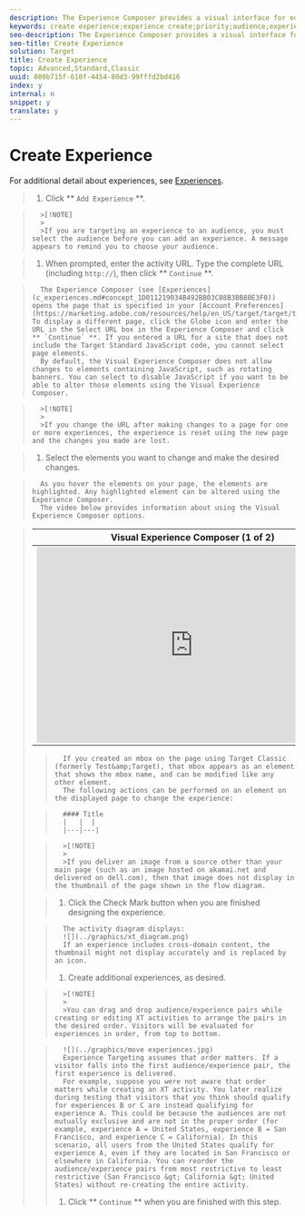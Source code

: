 ```yaml
---
description: The Experience Composer provides a visual interface for editing the experiences on your page.
keywords: create experience;experience create;priority;audience;experience;visual experience composer
seo-description: The Experience Composer provides a visual interface for editing the experiences on your page.
seo-title: Create Experience
solution: Target
title: Create Experience
topic: Advanced,Standard,Classic
uuid: 809b715f-610f-4454-80d3-99fffd2bd416
index: y
internal: n
snippet: y
translate: y
---
```


# Create Experience

For additional detail about experiences, see [Experiences](c_experiences.md#concept_A2E10F6AFB3D4AEAB6951EE14688848D). 

>1. Click ** `Add Experience` **.


>       >[!NOTE]
>       >
>       >If you are targeting an experience to an audience, you must select the audience before you can add an experience. A message appears to remind you to choose your audience.

>1. When prompted, enter the activity URL. Type the complete URL (including `http://`), then click ** `Continue` **.

>       The Experience Composer (see [Experiences](c_experiences.md#concept_1D011219034B492BB03C08B3BB80E3F0)) opens the page that is specified in your [Account Preferences](https://marketing.adobe.com/resources/help/en_US/target/target/t_account_preferences.html). To display a different page, click the Globe icon and enter the URL in the Select URL box in the Experience Composer and click ** `Continue` **. If you entered a URL for a site that does not include the Target Standard JavaScript code, you cannot select page elements. 
>       By default, the Visual Experience Composer does not allow changes to elements containing JavaScript, such as rotating banners. You can select to disable JavaScript if you want to be able to alter those elements using the Visual Experience Composer.

>       >[!NOTE]
>       >
>       >If you change the URL after making changes to a page for one or more experiences, the experience is reset using the new page and the changes you made are lost.

>1. Select the elements you want to change and make the desired changes.

>       As you hover the elements on your page, the elements are highlighted. Any highlighted element can be altered using the Experience Composer.
>       The video below provides information about using the Visual Experience Composer options.


>    <table id="table_A3A70CC0C9F54131BB9F098B4DA8C9D6"> 
 <thead> 
  <tr> 
   <th class="entry" colspan="2">Visual Experience Composer (1 of 2)</th> 
   <th colname="col3" class="entry">7:17</th> 
  </tr>
 </thead>
 <tbody> 
  <tr> 
   <td colspan="2"> 
    <div width="550" class="video-iframe"> 
     <iframe src="https://www.youtube.com/embed/2KUDgu6Mscg/" frameborder="0" webkitallowfullscreen="true" mozallowfullscreen="true" oallowfullscreen="true" msallowfullscreen="true" allowfullscreen="allowfullscreen" scrolling="no" width="550" height="345">https://www.youtube.com/embed/2KUDgu6Mscg/</iframe>
    </div> </td> 
   <td colname="col3"> <p> 
     <ul id="ul_FF4FEC7BC7A34461BAA54FBE18A8E63B"> 
      <li id="li_7D6D4CB2E771430F84D2B658F8611532">Change the content of a page</li> 
      <li id="li_745F20CC95DF4BE48173991CB42EC50A">Change the layout of a page</li> 
     </ul> </p> </td> 
  </tr> 
 </tbody> 
</table>

>       If you created an mbox on the page using Target Classic (formerly Test&amp;Target), that mbox appears as an element that shows the mbox name, and can be modified like any other element.
>       The following actions can be performed on an element on the displayed page to change the experience:


>       #### Title
>       |   |  |
>       |---|---|


>       >[!NOTE]
>       >
>       >If you deliver an image from a source other than your main page (such as an image hosted on akamai.net and delivered on dell.com), then that image does not display in the thumbnail of the page shown in the flow diagram.

>1. Click the Check Mark button when you are finished designing the experience.

>       The activity diagram displays:
>       ![](../graphics/xt_diagram.png) 
>       If an experience includes cross-domain content, the thumbnail might not display accurately and is replaced by an icon.
>1. Create additional experiences, as desired.


>       >[!NOTE]
>       >
>       >You can drag and drop audience/experience pairs while creating or editing XT activities to arrange the pairs in the desired order. Visitors will be evaluated for experiences in order, from top to bottom.

>       ![](../graphics/move experiences.jpg) 
>       Experience Targeting assumes that order matters. If a visitor falls into the first audience/experience pair, the first experience is delivered.
>       For example, suppose you were not aware that order matters while creating an XT activity. You later realize during testing that visitors that you think should qualify for experiences B or C are instead qualifying for experience A. This could be because the audiences are not mutually exclusive and are not in the proper order (for example, experience A = United States, experience B = San Francisco, and experience C = California). In this scenario, all users from the United States qualify for experience A, even if they are located in San Francisco or elsewhere in California. You can reorder the audience/experience pairs from most restrictive to least restrictive (San Francisco &gt; California &gt; United States) without re-creating the entire activity.
>1. Click ** `Continue` ** when you are finished with this step.
